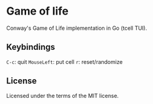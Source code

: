 # Game of life
Conway's Game of Life implementation in Go (tcell TUI).

## Keybindings
`C-c`: quit
`MouseLeft`: put cell
`r`: reset/randomize 

## License
Licensed under the terms of the MIT license.
